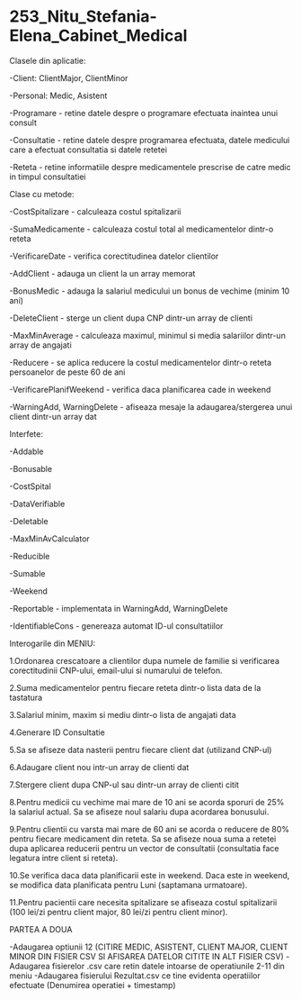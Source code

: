 # 253_Nitu_Stefania-Elena_Cabinet_Medical
Clasele din aplicatie:

-Client:
  ClientMajor,
  ClientMinor

-Personal:
   Medic,
   Asistent

-Programare - retine datele despre o programare efectuata inaintea unui consult

-Consultatie - retine datele despre programarea efectuata, datele medicului care a efectuat consultatia si datele retetei

-Reteta - retine informatiile despre medicamentele prescrise de catre medic in timpul consultatiei

Clase cu metode:

-CostSpitalizare - calculeaza costul spitalizarii

-SumaMedicamente - calculeaza costul total al medicamentelor dintr-o reteta

-VerificareDate - verifica corectitudinea datelor clientilor

-AddClient - adauga un client la un array memorat

-BonusMedic - adauga la salariul medicului un bonus de vechime (minim 10 ani)

-DeleteClient - sterge un client dupa CNP dintr-un array de clienti

-MaxMinAverage - calculeaza maximul, minimul si media salariilor dintr-un array de angajati

-Reducere - se aplica reducere la costul medicamentelor dintr-o reteta persoanelor de peste 60 de ani

-VerificarePlanifWeekend - verifica daca planificarea cade in weekend

-WarningAdd, WarningDelete - afiseaza mesaje la adaugarea/stergerea unui client dintr-un array dat

Interfete:

-Addable

-Bonusable

-CostSpital

-DataVerifiable

-Deletable

-MaxMinAvCalculator

-Reducible

-Sumable

-Weekend

-Reportable - implementata in WarningAdd, WarningDelete

-IdentifiableCons - genereaza automat ID-ul consultatiilor


Interogarile din MENIU:

1.Ordonarea crescatoare a clientilor dupa numele de familie si verificarea corectitudinii CNP-ului, email-ului si numarului de telefon.

2.Suma medicamentelor pentru fiecare reteta dintr-o lista data de la tastatura

3.Salariul minim, maxim si mediu dintr-o lista de angajati data

4.Generare ID Consultatie

5.Sa se afiseze data nasterii pentru fiecare client dat (utilizand CNP-ul)

6.Adaugare client nou intr-un array de clienti dat

7.Stergere client dupa CNP-ul sau dintr-un array de clienti citit

8.Pentru medicii cu vechime mai mare de 10 ani se acorda sporuri de 25% la salariul actual. Sa se afiseze noul salariu dupa acordarea bonusului.

9.Pentru clientii cu varsta mai mare de 60 ani se acorda o reducere de 80% pentru fiecare medicament din reteta. Sa se afiseze noua suma a retetei dupa aplicarea reducerii pentru un vector de consultatii (consultatia face legatura intre client si reteta).

10.Se verifica daca data planificarii este in weekend. Daca este in weekend, se modifica data planificata pentru Luni (saptamana urmatoare).

11.Pentru pacientii care necesita spitalizare se afiseaza costul spitalizarii (100 lei/zi pentru client major, 80 lei/zi pentru client minor).



PARTEA A DOUA

-Adaugarea optiunii 12 (CITIRE MEDIC, ASISTENT, CLIENT MAJOR, CLIENT MINOR DIN FISIER CSV SI AFISAREA DATELOR CITITE IN ALT FISIER CSV)
-Adaugarea fisierelor .csv care retin datele intoarse de operatiunile 2-11 din meniu
-Adaugarea fisierului Rezultat.csv ce tine evidenta operatiilor efectuate (Denumirea operatiei + timestamp)